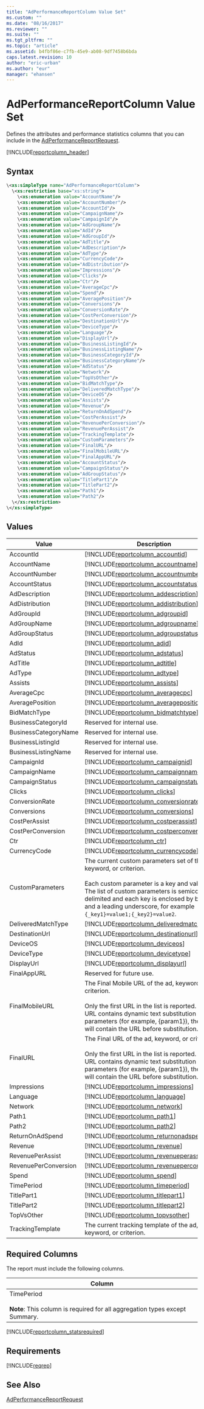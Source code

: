 ```yaml
---
title: "AdPerformanceReportColumn Value Set"
ms.custom: ""
ms.date: "08/16/2017"
ms.reviewer: ""
ms.suite: ""
ms.tgt_pltfrm: ""
ms.topic: "article"
ms.assetid: b4fbf86e-c7fb-45e9-ab08-9df7458b6bda
caps.latest.revision: 10
author: "eric-urban"
ms.author: "eur"
manager: "ehansen"
---
```

# AdPerformanceReportColumn Value Set
Defines the attributes and performance statistics columns that you can include in the [AdPerformanceReportRequest](../reporting-api/adperformancereportrequest-data-object.md).

[!INCLUDE[reportcolumn_header](../reporting-api/includes/reportcolumn-header.md)]
## Syntax

```xml
\<xs:simpleType name="AdPerformanceReportColumn">
  \<xs:restriction base="xs:string">
    \<xs:enumeration value="AccountName"/>
    \<xs:enumeration value="AccountNumber"/>
    \<xs:enumeration value="AccountId"/>
    \<xs:enumeration value="CampaignName"/>
    \<xs:enumeration value="CampaignId"/>
    \<xs:enumeration value="AdGroupName"/>
    \<xs:enumeration value="AdId"/>
    \<xs:enumeration value="AdGroupId"/>
    \<xs:enumeration value="AdTitle"/>
    \<xs:enumeration value="AdDescription"/>
    \<xs:enumeration value="AdType"/>
    \<xs:enumeration value="CurrencyCode"/>
    \<xs:enumeration value="AdDistribution"/>
    \<xs:enumeration value="Impressions"/>
    \<xs:enumeration value="Clicks"/>
    \<xs:enumeration value="Ctr"/>
    \<xs:enumeration value="AverageCpc"/>
    \<xs:enumeration value="Spend"/>
    \<xs:enumeration value="AveragePosition"/>
    \<xs:enumeration value="Conversions"/>
    \<xs:enumeration value="ConversionRate"/>
    \<xs:enumeration value="CostPerConversion"/>
    \<xs:enumeration value="DestinationUrl"/>
    \<xs:enumeration value="DeviceType"/>
    \<xs:enumeration value="Language"/>
    \<xs:enumeration value="DisplayUrl"/>
    \<xs:enumeration value="BusinessListingId"/> 
    \<xs:enumeration value="BusinessListingName"/>
    \<xs:enumeration value="BusinessCategoryId"/> 
    \<xs:enumeration value="BusinessCategoryName"/> 
    \<xs:enumeration value="AdStatus"/> 
    \<xs:enumeration value="Network"/> 
    \<xs:enumeration value="TopVsOther"/>
    \<xs:enumeration value="BidMatchType"/>
    \<xs:enumeration value="DeliveredMatchType"/>
    \<xs:enumeration value="DeviceOS"/>
    \<xs:enumeration value="Assists"/> 
    \<xs:enumeration value="Revenue"/> 
    \<xs:enumeration value="ReturnOnAdSpend"/> 
    \<xs:enumeration value="CostPerAssist"/> 
    \<xs:enumeration value="RevenuePerConversion"/> 
    \<xs:enumeration value="RevenuePerAssist"/>
    \<xs:enumeration value="TrackingTemplate"/> 
    \<xs:enumeration value="CustomParameters"/> 
    \<xs:enumeration value="FinalURL"/>
    \<xs:enumeration value="FinalMobileURL"/> 
    \<xs:enumeration value="FinalAppURL"/>
    \<xs:enumeration value="AccountStatus"/>
    \<xs:enumeration value="CampaignStatus"/>
    \<xs:enumeration value="AdGroupStatus"/>
    \<xs:enumeration value="TitlePart1"/>
    \<xs:enumeration value="TitlePart2"/>
    \<xs:enumeration value="Path1"/>
    \<xs:enumeration value="Path2"/> 
  \</xs:restriction>
\</xs:simpleType>
```

## Values

|Value|Description|
|---------|---------------|
|AccountId|[!INCLUDE[reportcolumn_accountid](../reporting-api/includes/reportcolumn-accountid.md)]|
|AccountName|[!INCLUDE[reportcolumn_accountname](../reporting-api/includes/reportcolumn-accountname.md)]|
|AccountNumber|[!INCLUDE[reportcolumn_accountnumber](../reporting-api/includes/reportcolumn-accountnumber.md)]|
|AccountStatus|[!INCLUDE[reportcolumn_accountstatus](../reporting-api/includes/reportcolumn-accountstatus.md)]|
|AdDescription|[!INCLUDE[reportcolumn_addescription](../reporting-api/includes/reportcolumn-addescription.md)]|
|AdDistribution|[!INCLUDE[reportcolumn_addistribution](../reporting-api/includes/reportcolumn-addistribution.md)]|
|AdGroupId|[!INCLUDE[reportcolumn_adgroupid](../reporting-api/includes/reportcolumn-adgroupid.md)]|
|AdGroupName|[!INCLUDE[reportcolumn_adgroupname](../reporting-api/includes/reportcolumn-adgroupname.md)]|
|AdGroupStatus|[!INCLUDE[reportcolumn_adgroupstatus](../reporting-api/includes/reportcolumn-adgroupstatus.md)]|
|AdId|[!INCLUDE[reportcolumn_adid](../reporting-api/includes/reportcolumn-adid.md)]|
|AdStatus|[!INCLUDE[reportcolumn_adstatus](../reporting-api/includes/reportcolumn-adstatus.md)]|
|AdTitle|[!INCLUDE[reportcolumn_adtitle](../reporting-api/includes/reportcolumn-adtitle.md)]|
|AdType|[!INCLUDE[reportcolumn_adtype](../reporting-api/includes/reportcolumn-adtype.md)]|
|Assists|[!INCLUDE[reportcolumn_assists](../reporting-api/includes/reportcolumn-assists.md)]|
|AverageCpc|[!INCLUDE[reportcolumn_averagecpc](../reporting-api/includes/reportcolumn-averagecpc.md)]|
|AveragePosition|[!INCLUDE[reportcolumn_averageposition](../reporting-api/includes/reportcolumn-averageposition.md)]|
|BidMatchType|[!INCLUDE[reportcolumn_bidmatchtype](../reporting-api/includes/reportcolumn-bidmatchtype.md)]|
|BusinessCategoryId|Reserved for internal use.|
|BusinessCategoryName|Reserved for internal use.|
|BusinessListingId|Reserved for internal use.|
|BusinessListingName|Reserved for internal use.|
|CampaignId|[!INCLUDE[reportcolumn_campaignid](../reporting-api/includes/reportcolumn-campaignid.md)]|
|CampaignName|[!INCLUDE[reportcolumn_campaignname](../reporting-api/includes/reportcolumn-campaignname.md)]|
|CampaignStatus|[!INCLUDE[reportcolumn_campaignstatus](../reporting-api/includes/reportcolumn-campaignstatus.md)]|
|Clicks|[!INCLUDE[reportcolumn_clicks](../reporting-api/includes/reportcolumn-clicks.md)]|
|ConversionRate|[!INCLUDE[reportcolumn_conversionrate](../reporting-api/includes/reportcolumn-conversionrate.md)]|
|Conversions|[!INCLUDE[reportcolumn_conversions](../reporting-api/includes/reportcolumn-conversions.md)]|
|CostPerAssist|[!INCLUDE[reportcolumn_costperassist](../reporting-api/includes/reportcolumn-costperassist.md)]|
|CostPerConversion|[!INCLUDE[reportcolumn_costperconversion](../reporting-api/includes/reportcolumn-costperconversion.md)]|
|Ctr|[!INCLUDE[reportcolumn_ctr](../reporting-api/includes/reportcolumn-ctr.md)]|
|CurrencyCode|[!INCLUDE[reportcolumn_currencycode](../reporting-api/includes/reportcolumn-currencycode.md)]|
|CustomParameters|The current custom parameters set of the ad, keyword, or criterion.<br /><br />Each custom parameter is a key and value pair. The list of custom parameters is semicolon-delimited and each key is enclosed by braces and a leading underscore, for example `{_key1}=value1;{_key2}=value2`.|
|DeliveredMatchType|[!INCLUDE[reportcolumn_deliveredmatchtype](../reporting-api/includes/reportcolumn-deliveredmatchtype.md)]|
|DestinationUrl|[!INCLUDE[reportcolumn_destinationurl](../reporting-api/includes/reportcolumn-destinationurl.md)]|
|DeviceOS|[!INCLUDE[reportcolumn_deviceos](../reporting-api/includes/reportcolumn-deviceos.md)]|
|DeviceType|[!INCLUDE[reportcolumn_devicetype](../reporting-api/includes/reportcolumn-devicetype.md)]|
|DisplayUrl|[!INCLUDE[reportcolumn_displayurl](../reporting-api/includes/reportcolumn-displayurl.md)]|
|FinalAppURL|Reserved for future use.|
|FinalMobileURL|The Final Mobile URL of the ad, keyword, or criterion.<br /><br />Only the first URL in the list is reported. If the URL contains dynamic text substitution parameters (for example, {param1}), the report will contain the URL before substitution.|
|FinalURL|The Final URL of the ad, keyword, or criterion.<br /><br />Only the first URL in the list is reported. If the URL contains dynamic text substitution parameters (for example, {param1}), the report will contain the URL before substitution.|
|Impressions|[!INCLUDE[reportcolumn_impressions](../reporting-api/includes/reportcolumn-impressions.md)]|
|Language|[!INCLUDE[reportcolumn_language](../reporting-api/includes/reportcolumn-language.md)]|
|Network|[!INCLUDE[reportcolumn_network](../reporting-api/includes/reportcolumn-network.md)]|
|Path1|[!INCLUDE[reportcolumn_path1](../reporting-api/includes/reportcolumn-path1.md)]|
|Path2|[!INCLUDE[reportcolumn_path2](../reporting-api/includes/reportcolumn-path2.md)]|
|ReturnOnAdSpend|[!INCLUDE[reportcolumn_returnonadspend](../reporting-api/includes/reportcolumn-returnonadspend.md)]|
|Revenue|[!INCLUDE[reportcolumn_revenue](../reporting-api/includes/reportcolumn-revenue.md)]|
|RevenuePerAssist|[!INCLUDE[reportcolumn_revenueperassist](../reporting-api/includes/reportcolumn-revenueperassist.md)]|
|RevenuePerConversion|[!INCLUDE[reportcolumn_revenueperconversion](../reporting-api/includes/reportcolumn-revenueperconversion.md)]|
|Spend|[!INCLUDE[reportcolumn_spend](../reporting-api/includes/reportcolumn-spend.md)]|
|TimePeriod|[!INCLUDE[reportcolumn_timeperiod](../reporting-api/includes/reportcolumn-timeperiod.md)]|
|TitlePart1|[!INCLUDE[reportcolumn_titlepart1](../reporting-api/includes/reportcolumn-titlepart1.md)]|
|TitlePart2|[!INCLUDE[reportcolumn_titlepart2](../reporting-api/includes/reportcolumn-titlepart2.md)]|
|TopVsOther|[!INCLUDE[reportcolumn_topvsother](../reporting-api/includes/reportcolumn-topvsother.md)]|
|TrackingTemplate|The current tracking template of the ad, keyword, or criterion.|

## <a name="requiredcolumns"></a>Required Columns
The report must include the following columns.

|Column|
|----------|
|TimePeriod<br /><br />**Note**: This column is required for all aggregation types except Summary.|
[!INCLUDE[reportcolumn_statsrequired](../reporting-api/includes/reportcolumn-statsrequired.md)]
## Requirements
[!INCLUDE[reqrep](../reporting-api/includes/reqrep.md)]
## See Also
[AdPerformanceReportRequest](../reporting-api/adperformancereportrequest-data-object.md)  

